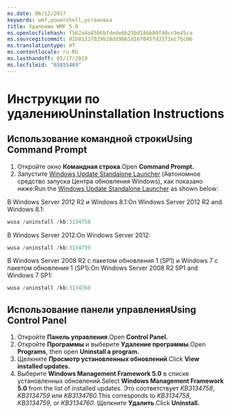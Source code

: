 ```yaml
---
ms.date: 06/12/2017
keywords: wmf,powershell,установка
title: Удаление WMF 5.0
ms.openlocfilehash: f562a4a4506bfdede6b23bd186b80f40cc9e45ca
ms.sourcegitcommit: 01b81317029b28dd9b61d167045fd31f1ec7bc06
ms.translationtype: HT
ms.contentlocale: ru-RU
ms.lasthandoff: 05/17/2019
ms.locfileid: "65855469"
---
```

# <a name="uninstallation-instructions"></a><span data-ttu-id="12c52-103">Инструкции по удалению</span><span class="sxs-lookup"><span data-stu-id="12c52-103">Uninstallation Instructions</span></span>

## <a name="using-command-prompt"></a><span data-ttu-id="12c52-104">Использование командной строки</span><span class="sxs-lookup"><span data-stu-id="12c52-104">Using Command Prompt</span></span>

1. <span data-ttu-id="12c52-105">Откройте окно **Командная строка**.</span><span class="sxs-lookup"><span data-stu-id="12c52-105">Open **Command Prompt.**</span></span>
2. <span data-ttu-id="12c52-106">Запустите [Windows Update Standalone Launcher](https://support.microsoft.com/en-us/kb/934307) (Автономное средство запуска Центра обновления Windows), как показано ниже:</span><span class="sxs-lookup"><span data-stu-id="12c52-106">Run the [Windows Update Standalone Launcher](https://support.microsoft.com/en-us/kb/934307) as shown below:</span></span>

<span data-ttu-id="12c52-107">В Windows Server 2012 R2 и Windows 8.1:</span><span class="sxs-lookup"><span data-stu-id="12c52-107">On Windows Server 2012 R2 and Windows 8.1:</span></span>

```powershell
wusa /uninstall /kb:3134758
```

<span data-ttu-id="12c52-108">В Windows Server 2012:</span><span class="sxs-lookup"><span data-stu-id="12c52-108">On Windows Server 2012:</span></span>

```powershell
wusa /uninstall /kb:3134759
```

<span data-ttu-id="12c52-109">В Windows Server 2008 R2 с пакетом обновления 1 (SP1) и Windows 7 с пакетом обновления 1 (SP1):</span><span class="sxs-lookup"><span data-stu-id="12c52-109">On Windows Server 2008 R2 SP1 and Windows 7 SP1:</span></span>

```powershell
wusa /uninstall /kb:3134760
```

## <a name="using-control-panel"></a><span data-ttu-id="12c52-110">Использование панели управления</span><span class="sxs-lookup"><span data-stu-id="12c52-110">Using Control Panel</span></span>

1. <span data-ttu-id="12c52-111">Откройте **Панель управления**.</span><span class="sxs-lookup"><span data-stu-id="12c52-111">Open **Control Panel.**</span></span>
2. <span data-ttu-id="12c52-112">Откройте **Программы** и выберите **Удаление программы**.</span><span class="sxs-lookup"><span data-stu-id="12c52-112">Open **Programs**, then open **Uninstall a program.**</span></span>
3. <span data-ttu-id="12c52-113">Щелкните **Просмотр установленных обновлений**.</span><span class="sxs-lookup"><span data-stu-id="12c52-113">Click **View installed updates.**</span></span>
4. <span data-ttu-id="12c52-114">Выберите **Windows Management Framework 5.0** в списке установленных обновлений.</span><span class="sxs-lookup"><span data-stu-id="12c52-114">Select **Windows Management Framework 5.0** from the list of installed updates.</span></span> <span data-ttu-id="12c52-115">Это соответствует *KB3134758*, *KB3134759* или *KB3134760*.</span><span class="sxs-lookup"><span data-stu-id="12c52-115">This corresponds to *KB3134758*, *KB3134759*, or *KB3134760*.</span></span> <span data-ttu-id="12c52-116">Щелкните **Удалить**.</span><span class="sxs-lookup"><span data-stu-id="12c52-116">Click **Uninstall.**</span></span>
